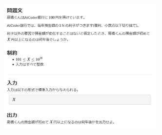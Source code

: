 ![question](https://github.com/kimura-12/AtCoder_Training/blob/master/AtCoder_Beginner_Contest/ABC165/B.1%25/question.png)
